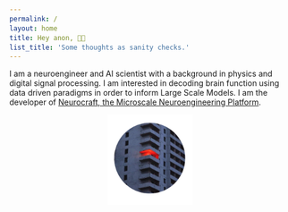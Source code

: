 ```yaml
---
permalink: /
layout: home
title: Hey anon, 👋🏻
list_title: 'Some thoughts as sanity checks.'
---
```


I am a neuroengineer and AI scientist with a background in physics and digital signal processing. I am interested in decoding brain function using data driven paradigms in order to inform Large Scale Models.
I am the developer of [Neurocraft, the Microscale Neuroengineering Platform](https://github.com/Neurocraft/neurocraft).

<!-- ![](../assets/imgs/prof_pic.jpg) -->

<p align="center">
  <img src="../assets/imgs/prof_pic.jpg"  width="30%"/>
</p>

[gh-site]: https://pages.github.com/
[minima]: https://github.com/jekyll/minima/tree/2.5-stable
[jk]: https://jekyllrb.com/
[gh]: https://help.github.com/en/github/working-with-github-pages`
